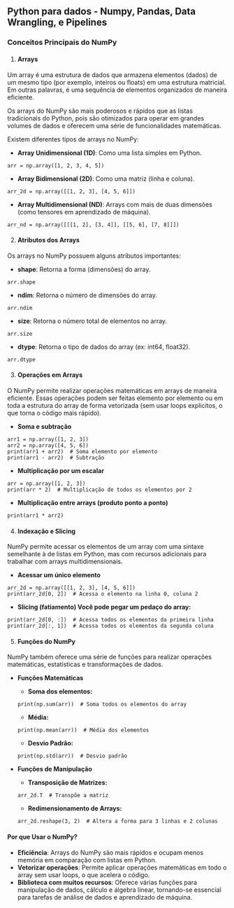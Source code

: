 ## Python para dados - **Numpy, Pandas, Data Wrangling, e Pipelines**

### Conceitos Principais do NumPy

1. #### **Arrays**
Um array é uma estrutura de dados que armazena elementos (dados) de um mesmo tipo (por exemplo, inteiros ou floats) em uma estrutura matricial. Em outras palavras, é uma sequência de elementos organizados de maneira eficiente.

Os arrays do NumPy são mais poderosos e rápidos que as listas tradicionais do Python, pois são otimizados para operar em grandes volumes de dados e oferecem uma série de funcionalidades matemáticas.

Existem diferentes tipos de arrays no NumPy:
* **Array Unidimensional (1D)**: Como uma lista simples em Python.

`arr = np.array([1, 2, 3, 4, 5])`

* **Array Bidimensional (2D)**: Como uma matriz (linha e coluna).

`arr_2d = np.array([[1, 2, 3], [4, 5, 6]])`

* **Array Multidimensional (ND)**: Arrays com mais de duas dimensões (como tensores em aprendizado de máquina).

`arr_nd = np.array([[[1, 2], [3, 4]], [[5, 6], [7, 8]]])`



2. #### **Atributos dos Arrays**
Os arrays no NumPy possuem alguns atributos importantes:

* **shape**: Retorna a forma (dimensões) do array.

`arr.shape`

* **ndim**: Retorna o número de dimensões do array.

`arr.ndim`

* **size**: Retorna o número total de elementos no array.

`arr.size`

* **dtype**: Retorna o tipo de dados do array (ex: int64, float32).

`arr.dtype`



3. #### **Operações em Arrays**
O NumPy permite realizar operações matemáticas em arrays de maneira eficiente. Essas operações podem ser feitas elemento por elemento ou em toda a estrutura do array de forma vetorizada (sem usar loops explicitos, o que torna o código mais rápido).

* **Soma e subtração**

```
arr1 = np.array([1, 2, 3])
arr2 = np.array([4, 5, 6])
print(arr1 + arr2)  # Soma elemento por elemento
print(arr1 - arr2)  # Subtração
```

* **Multiplicação por um escalar**

```
arr = np.array([1, 2, 3])
print(arr * 2)  # Multiplicação de todos os elementos por 2
```

* **Multiplicação entre arrays (produto ponto a ponto)**

`print(arr1 * arr2)`


4. #### **Indexação e Slicing**
NumPy permite acessar os elementos de um array com uma sintaxe semelhante à de listas em Python, mas com recursos adicionais para trabalhar com arrays multidimensionais.

* **Acessar um único elemento**

```
arr_2d = np.array([[1, 2, 3], [4, 5, 6]])
print(arr_2d[0, 2])  # Acessa o elemento na linha 0, coluna 2
```

* **Slicing (fatiamento) Você pode pegar um pedaço do array:**

```
print(arr_2d[0, :])  # Acessa todos os elementos da primeira linha
print(arr_2d[:, 1])  # Acessa todos os elementos da segunda coluna
```



5. #### **Funções do NumPy**
NumPy também oferece uma série de funções para realizar operações matemáticas, estatísticas e transformações de dados.

* **Funções Matemáticas**
    * **Soma dos elementos:**
    
    `print(np.sum(arr))  # Soma todos os elementos do array`

    * **Média:**
    
    `print(np.mean(arr))  # Média dos elementos`

    * **Desvio Padrão:**
    
    `print(np.std(arr))  # Desvio padrão`

* **Funções de Manipulação**
    * **Transposição de Matrizes:**
    
    `arr_2d.T  # Transpõe a matriz`

    * **Redimensionamento de Arrays:**
    
    `arr_2d.reshape(3, 2)  # Altera a forma para 3 linhas e 2 colunas`


#### **Por que Usar o NumPy?**
* **Eficiência**: Arrays do NumPy são mais rápidos e ocupam menos memória em comparação com listas em Python.
* **Vetorizar operações**: Permite aplicar operações matemáticas em todo o array sem usar loops, o que acelera o código.
* **Biblioteca com muitos recursos**: Oferece várias funções para manipulação de dados, cálculo e álgebra linear, tornando-se essencial para tarefas de análise de dados e aprendizado de máquina.